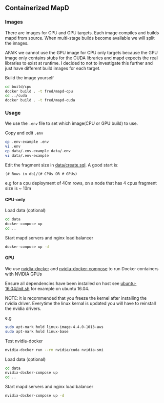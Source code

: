 ## Containerized MapD

### Images
There are images for CPU and GPU targets. Each image compiles and builds mapd
from source. When multi-stage builds become available we will split the images.

AFAIK we cannot use the GPU image for CPU only targets because the GPU image
only contains stubs for the CUDA libraries and mapd expects the real libraries
to exist at runtime. I decided to not to investigate this further and just have different build
images for each target.

Build the image yourself
```bash
cd build/cpu
docker build . -t fred/mapd-cpu
cd ../cuda
docker build . -t fred/mapd-cuda
```

### Usage
We use the `.env` file to set which image(CPU or GPU build) to use.

Copy and edit `.env`
```bash
cp .env-example .env
vi .env
cp data/.env-example data/.env
vi data/.env-example
```

Edit the fragment size in [data/create.sql](data/create.sq).
A good start is:

    (# Rows in db)/(# CPUs OR # GPUs)

e.g for a cpu deployment of 40m rows, on a node that has 4 cpus fragment size
is ~ 10m

#### CPU-only
Load data (optional)
```bash
cd data
docker-compose up
cd ..
```

Start mapd servers and nginx load balancer
```bash
docker-compose up -d
```

#### GPU
We use [nvidia-docker](https://github.com/NVIDIA/nvidia-docker) and [nvidia-docker-compose](https://github.com/eywalker/nvidia-docker-compose) to run
Docker containers with NVIDIA GPUs

Ensure all dependencies have been installed on host see [ubuntu-16.04/init.sh](aws/init.sh) for example on ubuntu 16.04.

NOTE: it is recommended that you freeze the kernel after installing the nvidia driver.
Everytime the linux kernal is updated you will have to reinstall the nvidia drivers.

e.g
```bash
sudo apt-mark hold linux-image-4.4.0-1013-aws
sudo apt-mark hold linux-base
```

Test nvidia-docker
```bash
nvidia-docker run --rm nvidia/cuda nvidia-smi
```

Load data (optional)
```bash
cd data
nvidia-docker-compose up
cd ..
```

Start mapd servers and nginx load balancer
```bash
nvidia-docker-compose up -d
```
